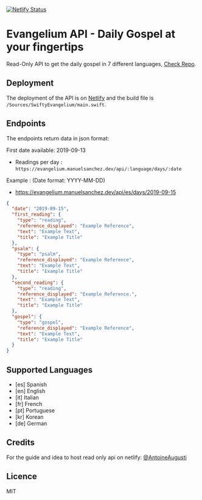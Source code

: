[![Netlify Status](https://api.netlify.com/api/v1/badges/36ba5654-56c5-47c8-91fc-ad07609975e6/deploy-status)](https://app.netlify.com/sites/evangelium/deploys)
# Evangelium API - Daily Gospel at your fingertips
Read-Only API to get the daily gospel in 7 different languages, [Check Repo](https://github.com/manasv/evangelium).

## Deployment
The deployment of the API is on [Netlify](https://www.netlify.com/)  and the build file is `/Sources/SwiftyEvangelium/main.swift`.

## Endpoints
The endpoints return data in json format:

First date available: 2019-09-13

- Readings per day : `https://evangelium.manuelsanchez.dev/api/:language/days/:date`

Example : (Date format: YYYY-MM-DD)
- https://evangelium.manuelsanchez.dev/api/es/days/2019-09-15
```json
{
  "date": "2019-09-15",
  "first_reading": {
    "type": "reading",
    "reference_displayed": "Example Reference",
    "text": "Example Text",
    "title": "Example Title"
  },
  "psalm": {
    "type": "psalm",
    "reference_displayed": "Example Reference",
    "text": "Example Text",
    "title": "Example Title"
  },
  "second_reading": {
    "type": "reading",
    "reference_displayed": "Example Reference.",
    "text": "Example Text",
    "title": "Example Title"
  },
  "gospel": {
    "type": "gospel",
    "reference_displayed": "Example Reference",
    "text": "Example Text",
    "title": "Example Title"
  }
}  
```

## Supported Languages

*   [es] Spanish 
*   [en] English 
*   [it] Italian 
*   [fr] French  
*   [pt] Portuguese 
*   [kr] Korean  
*   [de] German  

## Credits

For the guide and idea to host read only api on netlify: [@AntoineAugusti](https://github.com/AntoineAugusti)

## Licence
MIT
